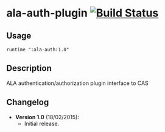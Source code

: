 # ala-auth-plugin [![Build Status](https://travis-ci.org/AtlasOfLivingAustralia/ala-auth-plugin.svg?branch=master)](https://travis-ci.org/AtlasOfLivingAustralia/ala-auth-plugin)
## Usage
```
runtime ":ala-auth:1.0"
```

## Description
ALA authentication/authorization plugin interface to CAS

## Changelog
- **Version 1.0** (18/02/2015):
  - Initial release.
